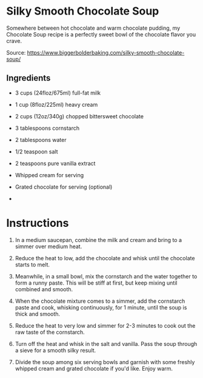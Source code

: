 # Silky Smooth Chocolate Soup

Somewhere between hot chocolate and warm chocolate pudding, my Chocolate Soup recipe is a perfectly sweet bowl of the chocolate flavor you crave.

Source: https://www.biggerbolderbaking.com/silky-smooth-chocolate-soup/

## Ingredients

- 3 cups (24floz/675ml) full-fat milk
- 1 cup (8floz/225ml) heavy cream
- 2 cups (12oz/340g) chopped bittersweet chocolate

- 3 tablespoons cornstarch
- 2 tablespoons water
- 1/2 teaspoon salt
- 2 teaspoons pure vanilla extract
- Whipped cream for serving
- Grated chocolate for serving (optional)
- 
# Instructions

1. In a medium saucepan, combine the milk and cream and bring to a simmer over medium heat.

2. Reduce the heat to low, add the chocolate and whisk until the chocolate starts to melt.

3. Meanwhile, in a small bowl, mix the cornstarch and the water together to form a runny paste. This will be stiff at first, but keep mixing until combined and smooth.

4. When the chocolate mixture comes to a simmer, add the cornstarch paste and cook, whisking continuously, for 1 minute, until the soup is thick and smooth.

5. Reduce the heat to very low and simmer for 2-3 minutes to cook out the raw taste of the cornstarch.

6. Turn off the heat and whisk in the salt and vanilla. Pass the soup through a sieve for a smooth silky result.

7. Divide the soup among six serving bowls and garnish with some freshly whipped cream and grated chocolate if you'd like. Enjoy warm.
